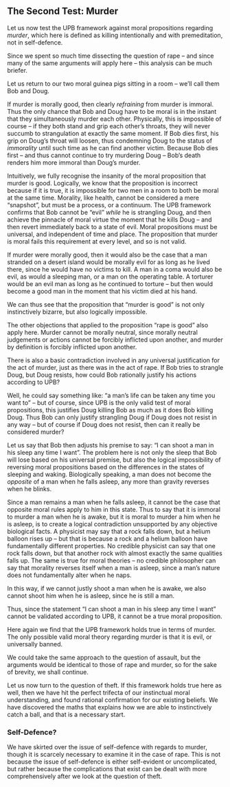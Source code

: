 ## The Second Test: Murder

Let us now test the UPB framework against moral propositions regarding *murder*, which here is defined as killing intentionally and with premeditation, not in self-defence.

Since we spent so much time dissecting the question of rape – and since many of the same arguments will apply here – this analysis can be much briefer.

Let us return to our two moral guinea pigs sitting in a room – we’ll call them Bob and Doug.

If murder is morally good, then clearly *refraining* from murder is immoral. Thus the only chance that Bob and Doug have to be moral is in the instant that they simultaneously murder each other. Physically, this is impossible of course – if they both stand and grip each other’s throats, they will never succumb to strangulation at exactly the same moment. If Bob dies first, his grip on Doug’s throat will loosen, thus condemning Doug to the status of *immorality* until such time as he can find another victim. Because Bob dies first – and thus cannot continue to try murdering Doug – Bob’s death renders him more immoral than Doug’s murder.

Intuitively, we fully recognise the insanity of the moral proposition that murder is good. Logically, we know that the proposition is incorrect because if it is true, it is impossible for two men in a room to both be moral at the same time. Morality, like health, cannot be considered a mere “snapshot”, but must be a process, or a continuum. The UPB framework confirms that Bob cannot be “evil” *while* he is strangling Doug, and then achieve the pinnacle of moral virtue the moment that he kills Doug – and then revert immediately back to a state of evil. Moral propositions must be universal, and independent of time and place. The proposition that murder is moral fails this requirement at every level, and so is not valid.

If murder were morally good, then it would also be the case that a man stranded on a desert island would be morally evil for as long as he lived there, since he would have no victims to kill. A man in a coma would also be evil, as would a sleeping man, or a man on the operating table. A torturer would be an evil man as long as he continued to torture – but then would become a good man in the moment that his victim died at his hand.

We can thus see that the proposition that “murder is good” is not only instinctively bizarre, but also logically impossible.

The other objections that applied to the proposition “rape is good” also apply here. Murder cannot be morally neutral, since morally neutral judgements or actions cannot be forcibly inflicted upon another, and murder by definition is forcibly inflicted upon another.

There is also a basic contradiction involved in any universal justification for the act of murder, just as there was in the act of rape. If Bob tries to strangle Doug, but Doug resists, how could Bob rationally justify his actions according to UPB?

Well, he could say something like: “a man’s life can be taken any time you want to” – but of course, since UPB is the only valid test of moral propositions, this justifies Doug killing Bob as much as it does Bob killing Doug. Thus Bob can only justify strangling Doug if Doug does not resist in any way – but of course if Doug does not resist, then can it really be considered murder?

Let us say that Bob then adjusts his premise to say: “I can shoot a man in his sleep any time I want”. The problem here is not only the sleep that Bob will lose based on his universal premise, but also the logical impossibility of reversing moral propositions based on the differences in the states of sleeping and waking. Biologically speaking, a man does not become the *opposite* of a man when he falls asleep, any more than gravity reverses when he blinks.

Since a man remains a man when he falls asleep, it cannot be the case that opposite moral rules apply to him in this state. Thus to say that it is immoral to murder a man when he is awake, but it is moral to murder a him when he is asleep, is to create a logical contradiction unsupported by any objective biological facts. A physicist may say that a rock falls down, but a helium balloon rises up – but that is because a rock and a helium balloon have fundamentally different properties. No credible physicist can say that one rock falls down, but that another rock with almost exactly the same qualities falls up. The same is true for moral theories – no credible philosopher can say that morality reverses itself when a man is asleep, since a man’s nature does not fundamentally alter when he naps.

In this way, if we cannot justly shoot a man when he is awake, we also cannot shoot him when he is asleep, since he is still a man.

Thus, since the statement “I can shoot a man in his sleep any time I want” cannot be validated according to UPB, it cannot be a true moral proposition.

Here again we find that the UPB framework holds true in terms of murder. The only possible valid moral theory regarding murder is that it is evil, or universally banned.

We could take the same approach to the question of assault, but the arguments would be identical to those of rape and murder, so for the sake of brevity, we shall continue.

Let us now turn to the question of theft. If this framework holds true here as well, then we have hit the perfect trifecta of our instinctual moral understanding, and found rational confirmation for our existing beliefs. We have discovered the maths that explains how we are able to instinctively catch a ball, and that is a necessary start.

### Self-Defence?

We have skirted over the issue of self-defence with regards to murder, though it is scarcely necessary to examine it in the case of rape. This is not because the issue of self-defence is either self-evident or uncomplicated, but rather because the complications that exist can be dealt with more comprehensively after we look at the question of theft.

